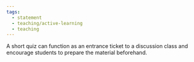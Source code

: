 ```yaml
---
tags:
  - statement
  - teaching/active-learning
  - teaching
---
```

A short quiz can function as an entrance ticket to a discussion class and encourage students to prepare the material beforehand.